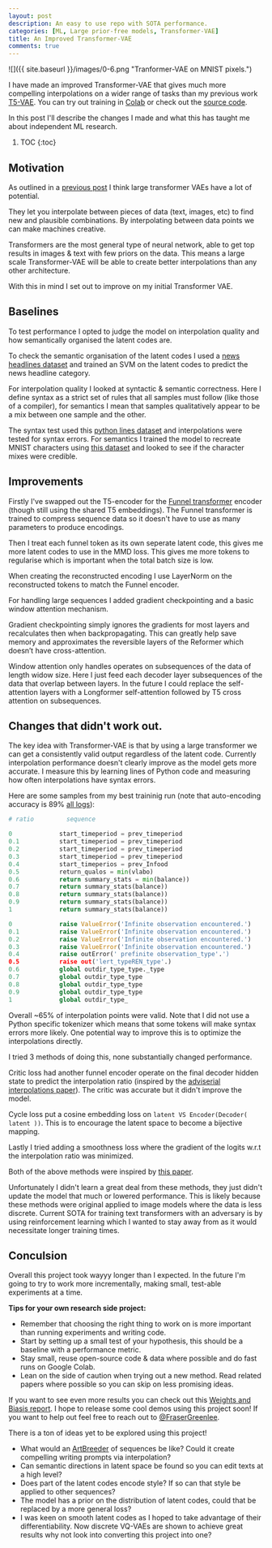 ```yaml
---
layout: post
description: An easy to use repo with SOTA performance.
categories: [ML, Large prior-free models, Transformer-VAE]
title: An Improved Transformer-VAE
comments: true
---
```


![]({{ site.baseurl }}/images/0-6.png "Tranformer-VAE on MNIST pixels.")

I have made an improved Transformer-VAE that gives much more compelling interpolations on a wider range of tasks than my previous work [T5-VAE](https://fraser-greenlee.github.io/2020/08/13/Transformers-as-Variational-Autoencoders.html).
You can try out training in [Colab](https://colab.research.google.com/drive/1S8sUSkc_7ON00HDnse1MUXTTflo59VxA?usp=sharing) or check out the [source code](https://github.com/Fraser-Greenlee/transformer-vae).

In this post I'll describe the changes I made and what this has taught me about independent ML research.

1. TOC
{:toc}

## Motivation

As outlined in a [previous post](https://fraser-greenlee.github.io/2020/08/13/Transformers-as-Variational-Autoencoders.html) I think large transformer VAEs have a lot of potential.

They let you interpolate between pieces of data (text, images, etc) to find new and plausible combinations.
By interpolating between data points we can make machines creative.

Transformers are the most general type of neural network, able to get top results in images & text with few priors on the data.
This means a large scale Transformer-VAE will be able to create better interpolations than any other architecture.

With this in mind I set out to improve on my initial Transformer VAE.

## Baselines

To test performance I opted to judge the model on interpolation quality and how semantically organised the latent codes are.

To check the semantic organisation of the latent codes I used a [news headlines dataset](https://huggingface.co/datasets/Fraser/news-category-dataset) and trained an SVM on the latent codes to predict the news headline category.

For interpolation quality I looked at syntactic & semantic correctness.
Here I define syntax as a strict set of rules that all samples must follow (like those of a compiler), for semantics I mean that samples qualitatively appear to be a mix between one sample and the other.

The syntax test used this [python lines dataset](https://huggingface.co/datasets/Fraser/python-lines) and interpolations were tested for syntax errors.
For semantics I trained the model to recreate MNIST characters using [this dataset](https://huggingface.co/datasets/Fraser/mnist-text-small) and looked to see if the character mixes were credible.

## Improvements

Firstly I've swapped out the T5-encoder for the [Funnel transformer](https://arxiv.org/pdf/2006.03236.pdf) encoder (though still using the shared T5 embeddings).
The Funnel transformer is trained to compress sequence data so it doesn't have to use as many parameters to produce encodings.

Then I treat each funnel token as its own seperate latent code, this gives me more latent codes to use in the MMD loss.
This gives me more tokens to regularise which is important when the total batch size is low.

When creating the reconstructed encoding I use LayerNorm on the reconstructed tokens to match the Funnel encoder.

For handling large sequences I added gradient checkpointing and a basic window attention mechanism.

Gradient checkpointing simply ignores the gradients for most layers and recalculates then when backpropagating.
This can greatly help save memory and approximates the reversible layers of the Reformer which doesn’t have cross-attention.

Window attention only handles operates on subsequences of the data of length widow size.
Here I just feed each decoder layer subsequences of the data that overlap between layers.
In the future I could replace the self-attention layers with a Longformer self-attention followed by T5 cross attention on subsequences.

## Changes that didn't work out.

The key idea with Transformer-VAE is that by using a large transformer we can get a consistently valid output regardless of the latent code.
Currently interpolation performance doesn't clearly improve as the model gets more accurate.
I measure this by learning lines of Python code and measuring how often interpolations have syntax errors.

Here are some samples from my best traininig run (note that auto-encoding accuracy is 89% [all logs](https://wandb.ai/fraser/transformer-vae-tests/runs/e1r7vvru?workspace=user-fraser)):

```python
# ratio         sequence                                                valid

0             start_timeperiod = prev_timeperiod                        T
0.1           start_timeperiod = prev_timeperiod                        T
0.2           start_timeperiod = prev_timeperiod                        T
0.3           start_timeperiod = prev_timeperiod                        T
0.4           start_timeperios = prev_Infood                            T
0.5           return_qualos = min(vlabo)                                T
0.6           return summary_stats = min(balance))                      False
0.7           return summary_stats(balance))                            False
0.8           return summary_stats(balance))                            False
0.9           return summary_stats(balance))                            False
1             return summary_stats(balance))                            False

0             raise ValueError('Infinite observation encountered.')     T
0.1           raise ValueError('Infinite observation encountered.')     T
0.2           raise ValueError('Infinite observation encountered.')     T
0.3           raise ValueError('Infinite observation encountered.')     T
0.4           raise outError(' prefinite observation_type'.')           False
0.5           raise out('lert_typeREN_type'.)                           False
0.6           global outdir_type_type._type                             False
0.7           global outdir_type_type                                   T
0.8           global outdir_type_type                                   T
0.9           global outdir_type_type                                   T
1             global outdir_type_                                       T
```

Overall ~65% of interpolation points were valid.
Note that I did not use a Python specific tokenizer which means that some tokens will make syntax errors more likely.
One potential way to improve this is to optimize the interpolations directly.

I tried 3 methods of doing this, none substantially changed performance.

Critic loss had another funnel encoder operate on the final decoder hidden state to predict the interpolation ratio (inspired by the [adviserial interpolations paper](https://arxiv.org/pdf/1807.07543.pdf)).
The critic was accurate but it didn't improve the model.

Cycle loss put a cosine embedding loss on `latent VS Encoder(Decoder( latent ))`.
This is to encourage the latent space to become a bijective mapping.

Lastly I tried adding a smoothness loss where the gradient of the logits w.r.t the interpolation ratio was minimized.

Both of the above methods were inspired by [this paper](https://arxiv.org/pdf/2008.01487.pdf).

Unfortunately I didn't learn a great deal from these methods, they just didn't update the model that much or lowered performance.
This is likely because these methods were original applied to image models where the data is less discrete.
Current SOTA for training text transformers with an adversary is by using reinforcement learning which I wanted to stay away from as it would necessitate longer training times.

## Conculsion

Overall this project took wayyy longer than I expected.
In the future I'm going to try to work more incrementally, making small, test-able experiments at a time.

**Tips for your own research side project:**
- Remember that choosing the right thing to work on is more important than running experiments and writing code.
- Start by setting up a small test of your hypothesis, this should be a baseline with a performance metric.
- Stay small, reuse open-source code & data where possible and do fast runs on Google Colab.
- Lean on the side of caution when trying out a new method. Read related papers where possible so you can skip on less promising ideas.

If you want to see even more results you can check out this [Weights and Biasis report](https://wandb.ai/fraser/transformer-vae-tests/reports/-WIP-Transformer-VAE-Performance-overview---Vmlldzo0MTQ1OTc).
I hope to release some cool demos using this project soon!
If you want to help out feel free to reach out to [@FraserGreenlee](https://twitter.com/FraserGreenlee).

There is a ton of ideas yet to be explored using this project!
* What would an [ArtBreeder](https://www.artbreeder.com) of sequences be like? Could it create compelling writing prompts via interpolation?
* Can semantic directions in latent space be found so you can edit texts at a high level?
* Does part of the latent codes encode style? If so can that style be applied to other sequences?
* The model has a prior on the distribution of latent codes, could that be replaced by a more general loss?
* I was keen on smooth latent codes as I hoped to take advantage of their differentiability. Now discrete VQ-VAEs are shown to achieve great results why not look into converting this project into one?
